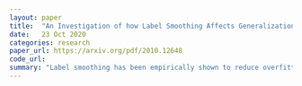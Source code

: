 ```yaml
---
layout: paper
title:  "An Investigation of how Label Smoothing Affects Generalization"
date:   23 Oct 2020
categories: research
paper_url: https://arxiv.org/pdf/2010.12648
code_url: 
summary: "Label smoothing has been empirically shown to reduce overfitting and improve generalization. However, its mathematical underpinnings remain unclear. This paper explains label smoothing's effectiveness in controlling generalization loss, especially in scenarios with partially incorrect training labels. The authors identify a method for calculating a label smoothing value that minimizes generalization loss."
---
```


